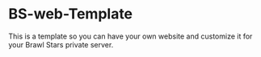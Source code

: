 # BS-web-Template
This is a template so you can have your own website and customize it for your Brawl Stars private server. 
